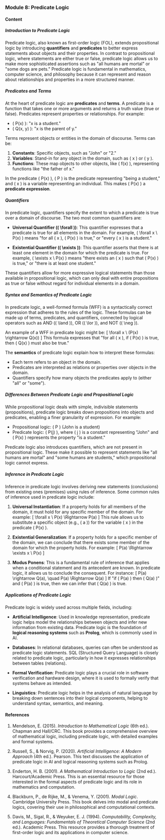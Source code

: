 ### Module 8: **Predicate Logic**

#### Content

##### Introduction to Predicate Logic

Predicate logic, also known as first-order logic (FOL), extends propositional logic by introducing **quantifiers** and **predicates** to better express statements about objects and their properties. In contrast to propositional logic, where statements are either true or false, predicate logic allows us to make more sophisticated assertions such as "all humans are mortal" or "some dogs are pets." Predicate logic is fundamental in mathematics, computer science, and philosophy because it can represent and reason about relationships and properties in a more structured manner.

##### Predicates and Terms

At the heart of predicate logic are **predicates** and **terms**. A predicate is a function that takes one or more arguments and returns a truth value (true or false). Predicates represent properties or relationships. For example:
- \( P(x) \): "x is a student."
- \( Q(x, y) \): "x is the parent of y."

Terms represent objects or entities in the domain of discourse. Terms can be:
1. **Constants**: Specific objects, such as "John" or "2."
2. **Variables**: Stand-in for any object in the domain, such as \( x \) or \( y \).
3. **Functions**: These map objects to other objects, like \( f(x) \), representing functions like "the father of x."

In the predicate \( P(x) \), \( P \) is the predicate representing "being a student," and \( x \) is a variable representing an individual. This makes \( P(x) \) a **predicate expression**.

##### Quantifiers

In predicate logic, quantifiers specify the extent to which a predicate is true over a domain of discourse. The two most common quantifiers are:

- **Universal Quantifier (\( \forall \))**: This quantifier expresses that a predicate is true for all elements in the domain. For example, \( \forall x \ P(x) \) means "for all \( x \), \( P(x) \) is true," or "every \( x \) is a student."
  
- **Existential Quantifier (\( \exists \))**: This quantifier asserts that there is at least one element in the domain for which the predicate is true. For example, \( \exists x \ P(x) \) means "there exists an \( x \) such that \( P(x) \) is true," or "there is at least one student."

These quantifiers allow for more expressive logical statements than those available in propositional logic, which can only deal with entire propositions as true or false without regard for individual elements in a domain.

##### Syntax and Semantics of Predicate Logic

In predicate logic, a well-formed formula (WFF) is a syntactically correct expression that adheres to the rules of the logic. These formulas can be made up of terms, predicates, and quantifiers, connected by logical operators such as AND (\( \land \)), OR (\( \lor \)), and NOT (\( \neg \)).

An example of a WFF in predicate logic might be:
\[
\forall x \ (P(x) \rightarrow Q(x))
\]
This formula expresses that "for all \( x \), if \( P(x) \) is true, then \( Q(x) \) must also be true."

The **semantics** of predicate logic explain how to interpret these formulas:
- Each term refers to an object in the domain.
- Predicates are interpreted as relations or properties over objects in the domain.
- Quantifiers specify how many objects the predicates apply to (either "all" or "some").

##### Differences Between Predicate Logic and Propositional Logic

While propositional logic deals with simple, indivisible statements (propositions), predicate logic breaks down propositions into objects and predicates, enabling a finer granularity of expression. For example:
- Propositional logic: \( P \) (John is a student)
- Predicate logic: \( P(j) \), where \( j \) is a constant representing "John" and \( P(x) \) represents the property "is a student."

Predicate logic also introduces quantifiers, which are not present in propositional logic. These make it possible to represent statements like "all humans are mortal" and "some humans are students," which propositional logic cannot express.

##### Inference in Predicate Logic

Inference in predicate logic involves deriving new statements (conclusions) from existing ones (premises) using rules of inference. Some common rules of inference used in predicate logic include:

1. **Universal Instantiation**: If a property holds for all members of the domain, it must hold for any specific member of the domain. For example:
   \[
   \forall x \ P(x) \Rightarrow P(a)
   \]
   This rule allows us to substitute a specific object (e.g., \( a \)) for the variable \( x \) in the predicate \( P(x) \).

2. **Existential Generalization**: If a property holds for a specific member of the domain, we can conclude that there exists some member of the domain for which the property holds. For example:
   \[
   P(a) \Rightarrow \exists x \ P(x)
   \]

3. **Modus Ponens**: This is a fundamental rule of inference that applies when a conditional statement and its antecedent are known. In predicate logic, it allows us to conclude the consequent. For instance:
   \[
   P(a) \rightarrow Q(a), \quad P(a) \Rightarrow Q(a)
   \]
   If "if \( P(a) \) then \( Q(a) \)" and \( P(a) \) is true, then we can infer that \( Q(a) \) is true.

##### Applications of Predicate Logic

Predicate logic is widely used across multiple fields, including:
- **Artificial Intelligence**: Used in knowledge representation, predicate logic helps model the relationships between objects and infer new information from existing data. Predicate logic is the foundation of **logical reasoning systems** such as **Prolog**, which is commonly used in AI.
  
- **Databases**: In relational databases, queries can often be understood as predicate logic statements. SQL (Structured Query Language) is closely related to predicate logic, particularly in how it expresses relationships between tables (relations).
  
- **Formal Verification**: Predicate logic plays a crucial role in software verification and hardware design, where it is used to formally verify that systems behave as intended.
  
- **Linguistics**: Predicate logic helps in the analysis of natural language by breaking down sentences into their logical components, helping to understand syntax, semantics, and meaning.

#### References

1. Mendelson, E. (2015). *Introduction to Mathematical Logic* (6th ed.). Chapman and Hall/CRC. This book provides a comprehensive overview of mathematical logic, including predicate logic, with detailed examples and formal systems.
   
2. Russell, S., & Norvig, P. (2020). *Artificial Intelligence: A Modern Approach* (4th ed.). Pearson. This text discusses the application of predicate logic in AI and logical reasoning systems such as Prolog.

3. Enderton, H. B. (2001). *A Mathematical Introduction to Logic* (2nd ed.). Harcourt/Academic Press. This is an essential resource for those interested in the formal aspects of predicate logic and its role in mathematics and computation.

4. Blackburn, P., de Rijke, M., & Venema, Y. (2001). *Modal Logic*. Cambridge University Press. This book delves into modal and predicate logics, covering their use in philosophical and computational contexts.

5. Davis, M., Sigal, R., & Weyuker, E. J. (1994). *Computability, Complexity, and Languages: Fundamentals of Theoretical Computer Science* (2nd ed.). Academic Press. This resource provides a thorough treatment of first-order logic and its applications in computer science.